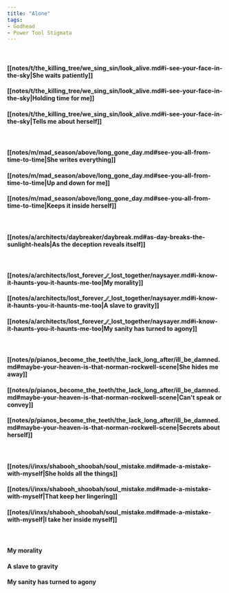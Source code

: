 ```yaml
---
title: "Alone"
tags:
- Godhead
- Power Tool Stigmata
---
```

&nbsp;
#### [[notes/t/the_killing_tree/we_sing_sin/look_alive.md#i-see-your-face-in-the-sky|She waits patiently]]
#### [[notes/t/the_killing_tree/we_sing_sin/look_alive.md#i-see-your-face-in-the-sky|Holding time for me]]
#### [[notes/t/the_killing_tree/we_sing_sin/look_alive.md#i-see-your-face-in-the-sky|Tells me about herself]]
&nbsp;
#### [[notes/m/mad_season/above/long_gone_day.md#see-you-all-from-time-to-time|She writes everything]]
#### [[notes/m/mad_season/above/long_gone_day.md#see-you-all-from-time-to-time|Up and down for me]]
#### [[notes/m/mad_season/above/long_gone_day.md#see-you-all-from-time-to-time|Keeps it inside herself]]
&nbsp;
#### [[notes/a/architects/daybreaker/daybreak.md#as-day-breaks-the-sunlight-heals|As the deception reveals itself]]
&nbsp;
#### [[notes/a/architects/lost_forever_∕∕_lost_together/naysayer.md#i-know-it-haunts-you-it-haunts-me-too|My morality]]
#### [[notes/a/architects/lost_forever_∕∕_lost_together/naysayer.md#i-know-it-haunts-you-it-haunts-me-too|A slave to gravity]]
#### [[notes/a/architects/lost_forever_∕∕_lost_together/naysayer.md#i-know-it-haunts-you-it-haunts-me-too|My sanity has turned to agony]]
&nbsp;
#### [[notes/p/pianos_become_the_teeth/the_lack_long_after/ill_be_damned.md#maybe-your-heaven-is-that-norman-rockwell-scene|She hides me away]]
#### [[notes/p/pianos_become_the_teeth/the_lack_long_after/ill_be_damned.md#maybe-your-heaven-is-that-norman-rockwell-scene|Can't speak or convey]]
#### [[notes/p/pianos_become_the_teeth/the_lack_long_after/ill_be_damned.md#maybe-your-heaven-is-that-norman-rockwell-scene|Secrets about herself]]
&nbsp;
#### [[notes/i/inxs/shabooh_shoobah/soul_mistake.md#made-a-mistake-with-myself|She holds all the things]]
#### [[notes/i/inxs/shabooh_shoobah/soul_mistake.md#made-a-mistake-with-myself|That keep her lingering]]
#### [[notes/i/inxs/shabooh_shoobah/soul_mistake.md#made-a-mistake-with-myself|I take her inside myself]]
&nbsp;
#### My morality
#### A slave to gravity
#### My sanity has turned to agony
